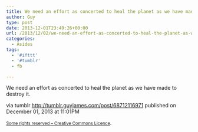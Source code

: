 ```yaml
---
title: We need an effort as concerted to heal the planet as we have made to destroy it.
author: Guy
type: post
date: 2013-12-01T23:49:26+00:00
url: /2013/12/02/we-need-an-effort-as-concerted-to-heal-the-planet-as-we-have-made-to-destroy-it/
categories:
  - Asides
tags:
  - '#ifttt'
  - '#tumblr'
  - fb

---
```

We need an effort as concerted to heal the planet as we have made to destroy it.

via tumblr http://tumblr.guyjames.com/post/68712116971 published on December 01, 2013 at 11:01PM

<small><a href="https://creativecommons.org/licenses/by-nc/3.0/" target="_blank">Some rights reserved &#8211; Creative Commons Licence</a></small>.